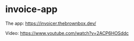 # invoice-app

The app: https://invoicer.thebrownbox.dev/

Video: https://www.youtube.com/watch?v=2ACP6HOSddc
